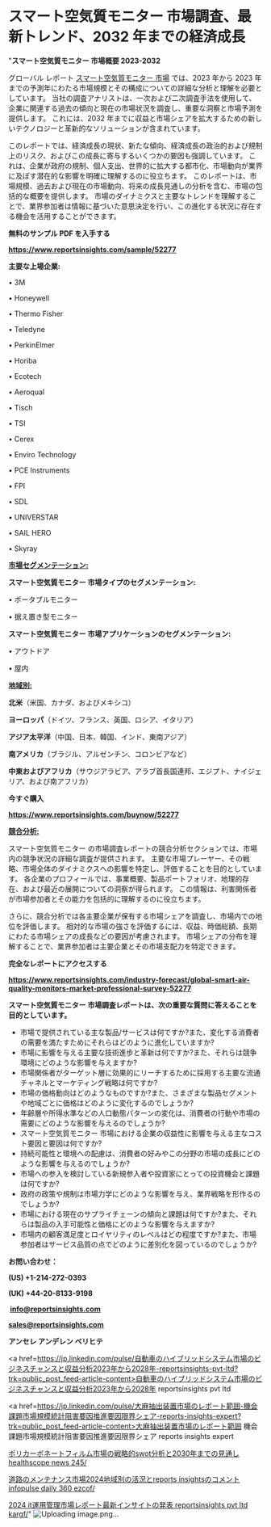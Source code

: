 # スマート空気質モニター 市場調査、最新トレンド、2032 年までの経済成長

"<strong>スマート空気質モニター 市場概要 2023-2032</strong>

グローバル レポート <a href=https://www.reportsinsights.com/sample/52277>スマート空気質モニター 市場</a> では、2023 年から 2023 年までの予測年にわたる市場規模とその構成についての詳細な分析と理解を必要としています。 当社の調査アナリストは、一次および二次調査手法を使用して、企業に関連する過去の傾向と現在の市場状況を調査し、重要な洞察と市場予測を提供します。 これには、2032 年までに収益と市場シェアを拡大​​するための新しいテクノロジーと革新的なソリューションが含まれています。

このレポートでは、経済成長の現状、新たな傾向、経済成長の政治的および規制上のリスク、およびこの成長に寄与するいくつかの要因も強調しています。 これは、企業が政府の規制、個人支出、世界的に拡大する都市化、市場動向が業界に及ぼす潜在的な影響を明確に理解するのに役立ちます。 このレポートは、市場規模、過去および現在の市場動向、将来の成長見通しの分析を含む、市場の包括的な概要を提供します。 市場のダイナミクスと主要なトレンドを理解することで、業界参加者は情報に基づいた意思決定を行い、この進化する状況に存在する機会を活用することができます。

<strong><b>無料のサンプル PDF を入手する</b></strong>

<a href=https://www.reportsinsights.com/sample/52277><strong><u>https://www.reportsinsights.com/sample/52277</u></strong></a>

<strong>主要な上場企業:</strong>

• 3M

• Honeywell

• Thermo Fisher

• Teledyne

• PerkinElmer

• Horiba

• Ecotech

• Aeroqual

• Tisch

• TSI

• Cerex

• Enviro Technology

• PCE Instruments

• FPI

• SDL

• UNIVERSTAR

• SAIL HERO

• Skyray

<strong><u>市場セグメンテーション</u></strong><strong><u>:</u></strong>

<strong>スマート空気質モニター 市場タイプのセグメンテーション:</strong>

• ポータブルモニター

• 据え置き型モニター

<strong>スマート空気質モニター 市場アプリケーションのセグメンテーション:</strong>

• アウトドア

• 屋内

<strong><u>地域別</u></strong><strong><u>:</u></strong>

<strong>北米</strong>（米国、カナダ、およびメキシコ）

<strong>ヨーロッパ</strong>（ドイツ、フランス、英国、ロシア、イタリア）

<strong>アジア太平洋</strong>（中国、日本、韓国、インド、東南アジア）

<strong>南アメリカ</strong>（ブラジル、アルゼンチン、コロンビアなど）

<strong>中東およびアフリカ</strong>（サウジアラビア、アラブ首長国連邦、エジプト、ナイジェリア、および南アフリカ）

<strong>今すぐ購入</strong>

<a href=https://www.reportsinsights.com/buynow/52277><strong><u>https://www.reportsinsights.com/buynow/52277</u></strong></a>

<strong><u>競合分析:</u></strong>

スマート空気質モニター の市場調査レポートの競合分析セクションでは、市場内の競争状況の詳細な調査が提供されます。 主要な市場プレーヤー、その戦略、市場全体のダイナミクスへの影響を特定し、評価することを目的としています。 各企業のプロフィールでは、事業概要、製品ポートフォリオ、地理的存在、および最近の展開についての洞察が得られます。 この情報は、利害関係者が市場参加者とその能力を包括的に理解するのに役立ちます。

さらに、競合分析では各主要企業が保有する市場シェアを調査し、市場内での地位を評価します。 相対的な市場の強さを評価するには、収益、時価総額、長期にわたる市場シェアの成長などの要因が考慮されます。 市場シェアの分布を理解することで、業界参加者は主要企業とその市場支配力を特定できます。

<strong>完全なレポートにアクセスする</strong>

<a href=https://www.reportsinsights.com/industry-forecast/global-smart-air-quality-monitors-market-professional-survey-52277><strong><u><b>https://www.reportsinsights.com/industry-forecast/global-smart-air-quality-monitors-market-professional-survey-52277</b></u></strong></a>

<strong><b>スマート空気質モニター 市場調査レポートは、次の重要な質問に答えることを目的としています。</b></strong>
<ul>
  <li>市場で提供されている主な製品/サービスは何ですか?また、変化する消費者の需要を満たすためにそれらはどのように進化していますか?</li>
  <li>市場に影響を与える主要な技術進歩と革新は何ですか?また、それらは競争環境にどのような影響を与えますか?</li>
  <li>市場関係者がターゲット層に効果的にリーチするために採用する主要な流通チャネルとマーケティング戦略は何ですか?</li>
  <li>市場の価格動向はどのようなものですか?また、さまざまな製品セグメントや地域ごとに価格はどのように変化するのでしょうか?</li>
  <li>年齢層や所得水準などの人口動態パターンの変化は、消費者の行動や市場の需要にどのような影響を与えるのでしょうか?</li>
  <li>スマート空気質モニター 市場における企業の収益性に影響を与える主なコスト要因と要因は何ですか?</li>
  <li>持続可能性と環境への配慮は、消費者の好みやこの分野の市場の成長にどのような影響を与えるのでしょうか?</li>
  <li>市場への参入を検討している新規参入者や投資家にとっての投資機会と課題は何ですか?</li>
  <li>政府の政策や規制は市場力学にどのような影響を与え、業界戦略を形作るのでしょうか?</li>
  <li>市場における現在のサプライチェーンの傾向と課題は何ですか?また、それらは製品の入手可能性と価格にどのような影響を与えますか?</li>
  <li>市場内の顧客満足度とロイヤリティのレベルはどの程度ですか?また、市場参加者はサービス品質の点でどのように差別化を図っているのでしょうか?</li>
</ul>
<strong>お問い合わせ：</strong>

<strong>(US) +1-214-272-0393</strong>

<strong>(UK) +44-20-8133-9198</strong>

<strong> </strong><a href=info@reportsinsights.com><strong><u>info@reportsinsights.com</u></strong></a>

<a href=sales@reportsinsights.com><strong><u>sales@reportsinsights.com</u></strong></a>

<strong>アンセレ アンデレン ベリヒテ</strong>

<a href=https://jp.linkedin.com/pulse/自動車のハイブリッドシステム市場のビジネスチャンスと収益分析2023年から2028年-reportsinsights-pvt-ltd?trk=public_post_feed-article-content>自動車のハイブリッドシステム市場のビジネスチャンスと収益分析2023年から2028年 reportsinsights pvt ltd</a>

<a href=https://jp.linkedin.com/pulse/大麻抽出装置市場のレポート範囲-機会課題市場規模統計阻害要因推進要因限界シェア-reports-insights-expert?trk=public_post_feed-article-content>大麻抽出装置市場のレポート範囲 機会課題市場規模統計阻害要因推進要因限界シェア reports insights expert</a>

<a href=https://www.linkedin.com/pulse/ポリカーボネートフィルム市場の戦略的swot分析と2030年までの見通し-healthscope-news-245/>ポリカーボネートフィルム市場の戦略的swot分析と2030年までの見通し healthscope news 245/</a>

<a href=https://www.linkedin.com/pulse/道路のメンテナンス市場2024地域別の活況とreports-insightsのコメント-infopulse-daily-360-ezcof/>道路のメンテナンス市場2024地域別の活況とreports insightsのコメント infopulse daily 360 ezcof/</a>

<a href=https://www.linkedin.com/pulse/2024-it運用管理市場レポート最新インサイトの発表-reportsinsights-pvt-ltd-kargf/>2024 it運用管理市場レポート最新インサイトの発表 reportsinsights pvt ltd kargf/</a>"
![Uploading image.png…]()
